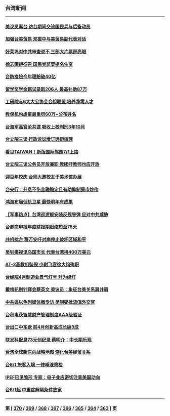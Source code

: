 ### 台湾新闻
---
#### [美议员离台 访台期间交流国民兵与后备动员](../../pages/ncid1349361/n13749798.md) 
#### [加强台美贸易 邓振中与美贸易副代表对话](../../pages/ncid1349361/n13749952.md) 
#### [好莱坞对中共审查说不 三部大片票房亮眼](../../pages/ncid1349361/n13749548.md) 
#### [徐志荣拒征召 国民党苗栗提名生变](../../pages/ncid1349361/n13749452.md) 
#### [台防疫险今年理赔破40亿](../../pages/ncid1349361/n13749454.md) 
#### [留学奖学金甄试录取206人 最高补助87万](../../pages/ncid1349361/n13749468.md) 
#### [工研院与6大大公协会合组联盟 培养净零人才](../../pages/ncid1349361/n13749469.md) 
#### [教保机构虐童最重罚60万+公布姓名](../../pages/ncid1349361/n13749465.md) 
#### [台海军高官沦共谍 吸收上校判刑3年10月](../../pages/ncid1349361/n13749455.md) 
#### [台立院三读 行政诉讼增订远距审理](../../pages/ncid1349361/n13749463.md) 
#### [看见TAIWAN！新版国际驾照7/1上路](../../pages/ncid1349361/n13749479.md) 
#### [台立院三读公务员开放兼职 教团吁教师也应开放](../../pages/ncid1349361/n13749475.md) 
#### [迎百年校庆 台师大邀校友于美术馆办展](../../pages/ncid1349361/n13749473.md) 
#### [台央行：升息不伤金融稳定且有助抑制房市炒作](../../pages/ncid1349361/n13749423.md) 
#### [鸿海布局低轨卫星 最快明年有成果](../../pages/ncid1349361/n13749399.md) 
#### [【军事热点】台湾巡逻舰安装反舰导弹 应对中共威胁](../../pages/ncid1349361/n13749161.md) 
#### [台券商申报年度财报期限缩短至75天](../../pages/ncid1349361/n13749413.md) 
#### [共机扰台 蒋万安吁对岸停止破坏区域和平](../../pages/ncid1349361/n13749412.md) 
#### [吴钊燮视讯乌国市长 代表台湾捐400万美元](../../pages/ncid1349361/n13749390.md) 
#### [AT-3高教机坠毁 少尉飞官徐大钧殉职](../../pages/ncid1349361/n13749395.md) 
#### [台经院4月制造业景气灯号 升为绿灯](../../pages/ncid1349361/n13749397.md) 
#### [戴梅花别针拜会蔡英文 美议员：象征台美关系肩并肩](../../pages/ncid1349361/n13749375.md) 
#### [中共逼以色列媒体撤专访 吴钊燮批流氓外交官](../../pages/ncid1349361/n13749401.md) 
#### [台积电获智慧财产管理制度AAA级验证](../../pages/ncid1349361/n13749402.md) 
#### [台出口中东欧 前4月创新高成长破3成](../../pages/ncid1349361/n13749403.md) 
#### [联发科配息73元创纪录 蔡明介：中长期乐观](../../pages/ncid1349361/n13749405.md) 
#### [台湾全球新东向战略地图 深化台美经贸关系](../../pages/ncid1349361/n13749407.md) 
#### [台6/1 旅客入境 一律唾液筛检](../../pages/ncid1349361/n13749355.md) 
#### [IPEF已见雏形 专家：电子业应密切注意美国动向](../../pages/ncid1349361/n13749408.md) 
#### [台6/1起 中重症解隔条件放宽](../../pages/ncid1349361/n13749352.md) 

---
#### 第 [ [370](./370.md) / [369](./369.md) / [368](./368.md) / [367](./367.md) / [366](./366.md) / [365](./365.md) / [364](./364.md) / [363](./363.md) ] 页
